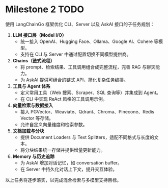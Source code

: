 # Milestone 2 TODO

使用 LangChainGo 框架优化 CLI、Server 以及 AskAI 接口的子任务规划：

1. **LLM 接口层（Model I/O）**
   - 统一接入 OpenAI、Hugging Face、Ollama、Google AI、Cohere 等模型。
   - 支持在 CLI 与 Server 中通过配置切换不同模型提供商。
2. **Chains（链式流程）**
   - 将 prompt、检索结果、工具调用组合成完整流程，完善 RAG 与聊天能力。
   - 为 AskAI 提供可组合的链式 API，简化复杂任务编排。
3. **工具与 Agent 体系**
   - 定义常用工具（Web 搜索、Scraper、SQL 查询等）并集成到 Agent。
   - 在 CLI 中实现 ReAct 风格的工具调用示例。
4. **向量检索与数据接入**
   - 接入 PGVector、Weaviate、Qdrant、Chroma、Pinecone、Redis Vector 等存储。
   - 允许自定义向量维度和检索参数。
5. **文档加载与分块**
   - 提供 Document Loaders 与 Text Splitters，适配不同格式与长度的文本。
   - 将分块结果统一存储并提供增量更新能力。
6. **Memory 与历史追踪**
   - 为 AskAI 增加对话记忆，如 conversation buffer。
   - 在 Server 中持久化对话上下文，提升交互体验。

以上任务将逐步落实，以完成混合检索与多模型支持目标。
